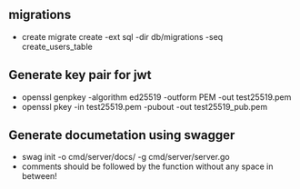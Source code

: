 ## migrations
- create
    migrate create -ext sql -dir db/migrations -seq create_users_table

## Generate key pair for jwt
- openssl genpkey -algorithm ed25519 -outform PEM -out test25519.pem
- openssl pkey -in test25519.pem -pubout -out test25519_pub.pem

## Generate documetation using swagger
- swag init -o cmd/server/docs/ -g cmd/server/server.go 
- comments should be followed by the function without any space in between! 
